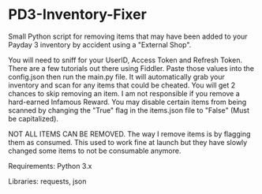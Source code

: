 # PD3-Inventory-Fixer

Small Python script for removing items that may have been added to your Payday 3 inventory by accident using a "External Shop". 

You will need to sniff for your UserID, Access Token and Refresh Token. There are a few tutorials out there using Fiddler. 
Paste those values into the config.json then run the main.py file. It will automatically grab your inventory and scan for any items that could be cheated. 
You will get 2 chances to skip removing an item. I am not responsible if you remove a hard-earned Infamous Reward. 
You may disable certain items from being scanned by changing the "True" flag in the items.json file to "False" (Must be capitalized).

NOT ALL ITEMS CAN BE REMOVED. The way I remove items is by flagging them as consumed. This used to work fine at launch but they have slowly changed
some items to not be consumable anymore.

Requirements: Python 3.x

Libraries: requests, json

